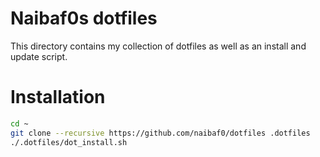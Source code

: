 Naibaf0s dotfiles
=================

This directory contains my collection of dotfiles as well as an install and
update script.

Installation
============

```bash
cd ~
git clone --recursive https://github.com/naibaf0/dotfiles .dotfiles
./.dotfiles/dot_install.sh
```
